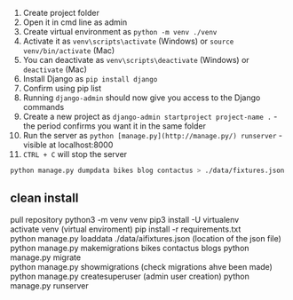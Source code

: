 1. Create project folder
2. Open it in cmd line as admin
3. Create virtual environment as `python -m venv ./venv`
4. Activate it as `venv\scripts\activate` (Windows) or `source venv/bin/activate` (Mac)
5. You can deactivate as `venv\scripts\deactivate` (Windows) or `deactivate` (Mac)
6. Install Django as `pip install django`
7. Confirm using pip list
8. Running `django-admin` should now give you access to the Django commands
9. Create a new project as `django-admin startproject project-name .` - the period confirms you want it in the same folder
10. Run the server as `python [manage.py](http://manage.py/) runserver` - visible at localhost:8000
11. `CTRL + C` will stop the server

```bash
python manage.py dumpdata bikes blog contactus > ./data/fixtures.json 
```


## clean install
pull repository
python3 -m venv venv 
pip3 install -U virtualenv        
activate venv (virtual enviroment)
pip install -r requirements.txt  
python manage.py loaddata ./data/aifixtures.json (location of the json file)
python manage.py makemigrations bikes contactus blogs
python manage.py migrate      
python manage.py showmigrations  (check migrations ahve been made)
python manage.py createsuperuser (admin user creation)
python manage.py runserver     